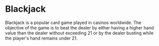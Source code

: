 # Blackjack
Blackjack is a popular card game played in casinos worldwide. The objective of the game is to beat the dealer by either having a higher hand value than the dealer without exceeding 21 or by the dealer busting while the player's hand remains under 21.
